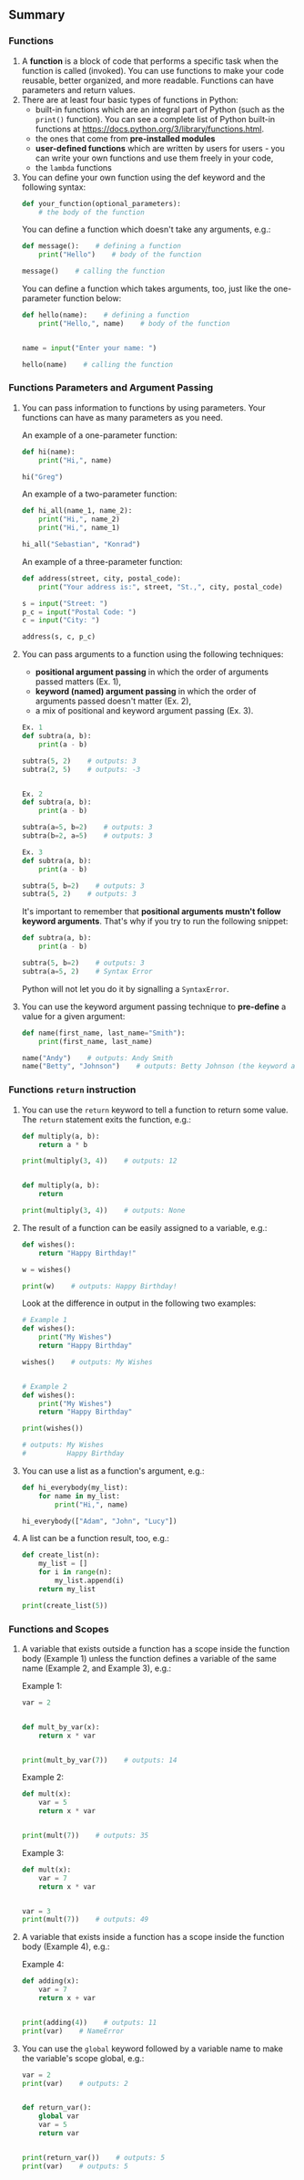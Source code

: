 ## Summary

### Functions
1. A **function** is a block of code that performs a specific task when the function is called (invoked). You can use functions to make your code reusable, better organized, and more readable. Functions can have parameters and return values.
2. There are at least four basic types of functions in Python:
   - built-in functions which are an integral part of Python (such as the `print()` function). You can see a complete list of Python built-in functions at https://docs.python.org/3/library/functions.html.
   - the ones that come from **pre-installed modules**
   - **user-defined functions** which are written by users for users - you can write your own functions and use them freely in your code,
   - the `lambda` functions
3. You can define your own function using the def keyword and the following syntax:
    ```python
    def your_function(optional_parameters):
        # the body of the function
    ```
    You can define a function which doesn't take any arguments, e.g.:
    ```python
    def message():    # defining a function
        print("Hello")    # body of the function
    
    message()    # calling the function
    ```
    You can define a function which takes arguments, too, just like the one-parameter function below:
    ```python
    def hello(name):    # defining a function
        print("Hello,", name)    # body of the function
    
    
    name = input("Enter your name: ")
    
    hello(name)    # calling the function
    ```

### Functions Parameters and Argument Passing
1. You can pass information to functions by using parameters. Your functions can have as many parameters as you need.

   An example of a one-parameter function:
   ```python
   def hi(name):
       print("Hi,", name)
   
   hi("Greg")
   ```
   An example of a two-parameter function:
   ```python
   def hi_all(name_1, name_2):
       print("Hi,", name_2)
       print("Hi,", name_1)
   
   hi_all("Sebastian", "Konrad")
   ```
   An example of a three-parameter function:
   ```python
   def address(street, city, postal_code):
       print("Your address is:", street, "St.,", city, postal_code)
   
   s = input("Street: ")
   p_c = input("Postal Code: ")
   c = input("City: ")
   
   address(s, c, p_c)
   ```
2. You can pass arguments to a function using the following techniques:
   - **positional argument passing** in which the order of arguments passed matters (Ex. 1),
   - **keyword (named) argument passing** in which the order of arguments passed doesn't matter (Ex. 2),
   - a mix of positional and keyword argument passing (Ex. 3).
   ```python
   Ex. 1
   def subtra(a, b):
       print(a - b)
   
   subtra(5, 2)    # outputs: 3
   subtra(2, 5)    # outputs: -3
   
   
   Ex. 2
   def subtra(a, b):
       print(a - b)
   
   subtra(a=5, b=2)    # outputs: 3
   subtra(b=2, a=5)    # outputs: 3
   
   Ex. 3
   def subtra(a, b):
       print(a - b)
   
   subtra(5, b=2)    # outputs: 3
   subtra(5, 2)    # outputs: 3
   ```
   It's important to remember that **positional arguments mustn't follow keyword arguments**. That's why if you try to run the following snippet:
   ```python
   def subtra(a, b):
       print(a - b)
   
   subtra(5, b=2)    # outputs: 3
   subtra(a=5, 2)    # Syntax Error
   ```
   
   Python will not let you do it by signalling a `SyntaxError`.
3. You can use the keyword argument passing technique to **pre-define** a value for a given argument:
   ```python
   def name(first_name, last_name="Smith"):
       print(first_name, last_name)
   
   name("Andy")    # outputs: Andy Smith
   name("Betty", "Johnson")    # outputs: Betty Johnson (the keyword argument replaced by "Johnson")
   ```
   
### Functions `return` instruction
1. You can use the `return` keyword to tell a function to return some value. The `return` statement exits the function, e.g.:
   ```python
   def multiply(a, b):
       return a * b
   
   print(multiply(3, 4))    # outputs: 12
   
   
   def multiply(a, b):
       return
   
   print(multiply(3, 4))    # outputs: None
   ```
2. The result of a function can be easily assigned to a variable, e.g.:
   ```python
   def wishes():
       return "Happy Birthday!"
   
   w = wishes()
   
   print(w)    # outputs: Happy Birthday!
   ```
   Look at the difference in output in the following two examples:
   ```python
   # Example 1
   def wishes():
       print("My Wishes")
       return "Happy Birthday"
   
   wishes()    # outputs: My Wishes
   
   
   # Example 2
   def wishes():
       print("My Wishes")
       return "Happy Birthday"
   
   print(wishes())
   
   # outputs: My Wishes
   #          Happy Birthday
   ```
3. You can use a list as a function's argument, e.g.:
   ```python
   def hi_everybody(my_list):
       for name in my_list:
           print("Hi,", name)
   
   hi_everybody(["Adam", "John", "Lucy"])
   ```
4. A list can be a function result, too, e.g.:
   ```python
   def create_list(n):
       my_list = []
       for i in range(n):
           my_list.append(i)
       return my_list
   
   print(create_list(5))
   ```

### Functions and Scopes
1. A variable that exists outside a function has a scope inside the function body (Example 1) unless the function defines a variable of the same name (Example 2, and Example 3), e.g.:
   
   Example 1:

   ```python
   var = 2
   
   
   def mult_by_var(x):
       return x * var
   
   
   print(mult_by_var(7))    # outputs: 14
   ```
   Example 2:
   ```python
   def mult(x):
       var = 5
       return x * var
   
   
   print(mult(7))    # outputs: 35
   ```
   Example 3:
   ```python
   def mult(x):
       var = 7
       return x * var
   
   
   var = 3
   print(mult(7))    # outputs: 49
   ```
2. A variable that exists inside a function has a scope inside the function body (Example 4), e.g.:

   Example 4:
   ```python
   def adding(x):
       var = 7
       return x + var
   
   
   print(adding(4))    # outputs: 11
   print(var)    # NameError
   ```
3. You can use the `global` keyword followed by a variable name to make the variable's scope global, e.g.:
   ```python
   var = 2
   print(var)    # outputs: 2
   
   
   def return_var():
       global var
       var = 5
       return var
   
   
   print(return_var())    # outputs: 5
   print(var)    # outputs: 5
   ```
